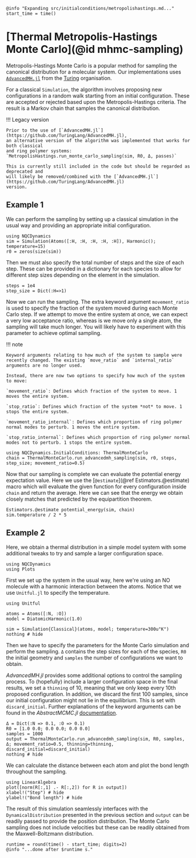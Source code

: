 ```@setup logging
@info "Expanding src/initialconditions/metropolishastings.md..."
start_time = time()
```
# [Thermal Metropolis-Hastings Monte Carlo](@id mhmc-sampling)

Metropolis-Hastings Monte Carlo is a popular method for sampling the canonical
distribution for a molecular system.
Our implementations uses [`AdvancedMH.jl`](https://github.com/TuringLang/AdvancedMH.jl)
from the [Turing](https://turing.ml/stable/) organisation.

For a classical `Simulation`, the algorithm involves proposing new configurations in a
random walk starting from an initial configuration.
These are accepted or rejected based upon the Metropolis-Hastings criteria.
The result is a Markov chain that samples the canonical distribution.

!!! Legacy version

    Prior to the use of [`AdvancedMH.jl`](https://github.com/TuringLang/AdvancedMH.jl),
    an alternative version of the algorithm was implemented that works for both classical
    and ring polymer systems: `MetropolisHastings.run_monte_carlo_sampling(sim, R0, Δ, passes)`
    
    This is currently still included in the code but should be regarded as deprecated and
    will likely be removed/combined with the [`AdvancedMH.jl`](https://github.com/TuringLang/AdvancedMH.jl)
    version.

## Example 1

We can perform the sampling by setting up a classical simulation in the usual way and
providing an appropriate initial configuration.

```@example mh
using NQCDynamics
sim = Simulation(Atoms([:H, :H, :H, :H, :H]), Harmonic(); temperature=15)
r0 = zeros(size(sim))
```

Then we must also specify the total number of steps and the size of each step.
These can be provided in a dictionary for each species to allow for different step
sizes depending on the element in the simulation.
```@example mh
steps = 1e4
step_size = Dict(:H=>1)
```

Now we can run the sampling. The extra keyword argument `movement_ratio` is used to specify
the fraction of the system moved during each Monte Carlo step.
If we attempt to move the entire system at once, we can expect a very low acceptance ratio,
whereas is we move only a single atom, the sampling will take much longer.
You will likely have to experiment with this parameter to achieve optimal sampling.

!!! note

    Keyword arguments relating to how much of the system to sample were recently changed. The existing `move_ratio` and `internal_ratio` arguments are no longer used. 

    Instead, there are now two options to specify how much of the system to move:

    `movement_ratio`: Defines which fraction of the system to move. 1 moves the entire system. 

    `stop_ratio`: Defines which fraction of the system *not* to move. 1 stops the entire system. 

    `movement_ratio_internal`: Defines which proportion of ring polymer normal modes to perturb. 1 moves the entire system. 

    `stop_ratio_internal`: Defines which proportion of ring polymer normal modes not to perturb. 1 stops the entire system. 
 

```@example mh
using NQCDynamics.InitialConditions: ThermalMonteCarlo
chain = ThermalMonteCarlo.run_advancedmh_sampling(sim, r0, steps, step_size; movement_ratio=0.5)
```

Now that our sampling is complete we can evaluate the potential energy expectation value.
Here we use the [`@estimate`](@ref Estimators.@estimate) macro which will evaluate the
given function for every configuration inside `chain` and return the average.
Here we can see that the energy we obtain closely matches that predicted by the
equipartition theorem.
```@repl mh
Estimators.@estimate potential_energy(sim, chain)
sim.temperature / 2 * 5
```


## Example 2
Here, we obtain a thermal distribution in a simple model system with some additional tweaks to 
try and sample a larger configuration space.

```@setup monte
using NQCDynamics
using Plots
```
First we set up the system in the usual way, here we're using an NO molecule with
a harmonic interaction between the atoms.
Notice that we use `Unitful.jl` to specify the temperature.
```@example monte
using Unitful

atoms = Atoms([:N, :O])
model = DiatomicHarmonic(1.0)

sim = Simulation{Classical}(atoms, model; temperature=300u"K")
nothing # hide
```

Then we have to specify the parameters for the Monte Carlo simulation and perform the sampling.
`Δ` contains the step sizes for each of the species, `R0` the initial geometry and `samples` the
number of configurations we want to obtain. 

*AdvancedMH.jl* provides some additional options to control the sampling process. To (hopefully) include
 a larger configuration space in the final results, we set a `thinning` of 10, meaning that we only keep 
 every 10th proposed configuration. In addition, we discard the first 100 samples, since our initial configuration might not 
lie in the equilibrium. This is set with `discard_initial`. 
Further explanations of the keyword arguments can be found in the *AbstractMCMC.jl* [documentation](https://turinglang.org/AbstractMCMC.jl/dev/api/#Common-keyword-arguments).

```@example monte
Δ = Dict(:N => 0.1, :O => 0.1)
R0 = [1.0 0.0; 0.0 0.0; 0.0 0.0]
samples = 1000
output = ThermalMonteCarlo.run_advancedmh_sampling(sim, R0, samples, Δ; movement_ratio=0.5, thinning=thinning, discard_initial=discard_initial)
nothing # hide
```

We can calculate the distance between each atom and plot the bond length throughout the sampling.
```@example monte
using LinearAlgebra
plot([norm(R[:,1] .- R[:,2]) for R in output])
xlabel!("Step") # hide
ylabel!("Bond length") # hide
```

The result of this simulation seamlessly interfaces with the `DynamicalDistribution`
presented in the previous section and `output` can be readily passed to provide
the position distribution.
The Monte Carlo sampling does not include velocities but these can be readily
obtained from the Maxwell-Boltzmann distribution.

```@setup logging
runtime = round(time() - start_time; digits=2)
@info "...done after $runtime s."
```
